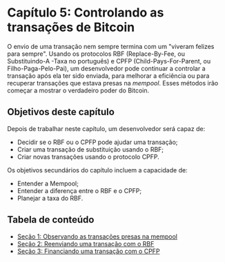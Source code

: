 # Capítulo 5: Controlando as transações de Bitcoin

O envio de uma transação nem sempre termina com um "viveram felizes para sempre". Usando os protocolos RBF (Replace-By-Fee, ou Substituindo-A -Taxa no português) e CPFP (Child-Pays-For-Parent, ou Filho-Paga-Pelo-Pai), um desenvolvedor pode continuar a controlar a transação após ela ter sido enviada, para melhorar a eficiência ou para recuperar transações que estava presas na _mempool_. Esses métodos irão começar a mostrar o verdadeiro poder do Bitcoin.

## Objetivos deste capítulo

Depois de trabalhar neste capítulo, um desenvolvedor será capaz de:

   * Decidir se o RBF ou o CPFP pode ajudar uma transação;
   * Criar uma transação de substituição usando o RBF;
   * Criar novas transações usando o protocolo CPFP.

Os objetivos secundários do capítulo incluem a capacidade de:

   * Entender a Mempool;
   * Entender a diferença entre o RBF e o CPFP;
   * Planejar a taxa do RBF.

## Tabela de conteúdo
   
   * [Seção 1: Observando as transações presas na mempool](05_1_Watching_for_Stuck_Transactions.md)
   * [Seção 2: Reenviando uma transação com o RBF](05_2_Resending_a_Transaction_with_RBF.md)
   * [Seção 3: Financiando uma transação com o CPFP](05_3_Funding_a_Transaction_with_CPFP.md)